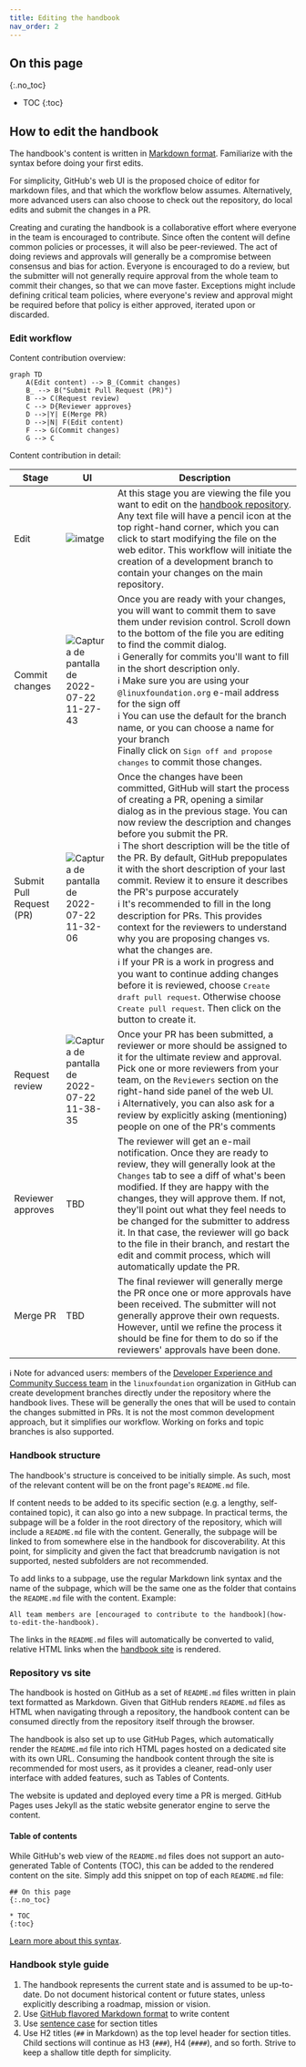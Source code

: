 ```yaml
---
title: Editing the handbook
nav_order: 2
---
```


## On this page
{:.no_toc}

* TOC
{:toc}

## How to edit the handbook

The handbook's content is written in [Markdown format](https://docs.github.com/en/get-started/writing-on-github/getting-started-with-writing-and-formatting-on-github/basic-writing-and-formatting-syntax). Familiarize with the syntax before doing your first edits.

For simplicity, GitHub's web UI is the proposed choice of editor for markdown files, and that which the workflow below assumes. Alternatively, more advanced users can also choose to check out the repository, do local edits and submit the changes in a PR.

Creating and curating the handbook is a collaborative effort where everyone in the team is encouraged to contribute. Since often the content will define common policies or processes, it will also be peer-reviewed. The act of doing reviews and approvals will generally be a compromise between consensus and bias for action. Everyone is encouraged to do a review, but the submitter will not generally require approval from the whole team to commit their changes, so that we can move faster. Exceptions might include defining critical team policies, where everyone's review and approval might be required before that policy is either approved, iterated upon or discarded.

### Edit workflow

Content contribution overview:

```mermaid
graph TD
    A(Edit content) --> B_(Commit changes)
    B_ --> B("Submit Pull Request (PR)")
    B --> C(Request review)
    C --> D{Reviewer approves}
    D -->|Y| E(Merge PR)
    D -->|N| F(Edit content)
    F --> G(Commit changes)
    G --> C
```

Content contribution in detail:

| Stage | UI | Description |
| --- | --- | --- |
| Edit | ![imatge](https://user-images.githubusercontent.com/1689781/180428653-9c38f733-72cc-40b4-962b-5df06833f517.png) | At this stage you are viewing the file you want to edit on the [handbook repository](https://github.com/linuxfoundation/devex-and-commsuccess-handbook). Any text file will have a pencil icon at the top right-hand corner, which you can click to start modifying the file on the web editor. This workflow will initiate the creation of a development branch to contain your changes on the main repository. |
| Commit changes | ![Captura de pantalla de 2022-07-22 11-27-43](https://user-images.githubusercontent.com/1689781/180428764-74405f78-78f0-4f94-91c9-dff248556213.png) | Once you are ready with your changes, you will want to commit them to save them under revision control. Scroll down to the bottom of the file you are editing to find the commit dialog.<br>:information_source: Generally for commits you'll want to fill in the short description only.<br>:information_source: Make sure you are using your `@linuxfoundation.org` e-mail address for the sign off<br>:information_source: You can use the default for the branch name, or you can choose a name for your branch<br>Finally click on <kbd>Sign off and propose changes</kbd> to commit those changes. |
| Submit Pull Request (PR) | ![Captura de pantalla de 2022-07-22 11-32-06](https://user-images.githubusercontent.com/1689781/180428837-2fa0e508-401f-4694-8ad8-3b73a1699221.png) | Once the changes have been committed, GitHub will start the process of creating a PR, opening a similar dialog as in the previous stage. You can now review the description and changes before you submit the PR.<br>:information_source: The short description will be the title of the PR. By default, GitHub prepopulates it with the short description of your last commit. Review it to ensure it describes the PR's purpose accurately<br>:information_source: It's recommended to fill in the long description for PRs. This provides context for the reviewers to understand why you are proposing changes vs. what the changes are.<br>:information_source: If your PR is a work in progress and you want to continue adding changes before it is reviewed, choose <kbd>Create draft pull request</kbd>. Otherwise choose <kbd>Create pull request</kbd>. Then click on the button to create it. |
| Request review | ![Captura de pantalla de 2022-07-22 11-38-35](https://user-images.githubusercontent.com/1689781/180428958-0734c2aa-ec73-4fc3-9510-6227763546bf.png) | Once your PR has been submitted, a reviewer or more should be assigned to it for the ultimate review and approval. Pick one or more reviewers from your team, on the `Reviewers` section on the right-hand side panel of the web UI. <br>:information_source: Alternatively, you can also ask for a review by explicitly asking (mentioning) people on one of the PR's comments |
| Reviewer approves | TBD | The reviewer will get an e-mail notification. Once they are ready to review, they will generally look at the `Changes` tab to see a diff of what's been modified. If they are happy with the changes, they will approve them. If not, they'll point out what they feel needs to be changed for the submitter to address it. In that case, the reviewer will go back to the file in their branch, and restart the edit and commit process, which will automatically update the PR. |
| Merge PR | TBD | The final reviewer will generally merge the PR once one or more approvals have been received. The submitter will not generally approve their own requests. However, until we refine the process it should be fine for them to do so if the reviewers' approvals have been done. |

:information_source: Note for advanced users: members of the [Developer Experience and Community Success team](https://github.com/orgs/linuxfoundation/teams/devex-and-commsuccess-team) in the `linuxfoundation` organization in GitHub can create development branches directly under the repository where the handbook lives. These will be generally the ones that will be used to contain the changes submitted in PRs. It is not the most common development approach, but it simplifies our workflow. Working on forks and topic branches is also supported.

### Handbook structure

The handbook's structure is conceived to be initially simple. As such, most of the relevant content will be on the front page's `README.md` file.

If content needs to be added to its specific section (e.g. a lengthy, self-contained topic), it can also go into a new subpage. In practical terms, the subpage will be a folder in the root directory of the repository, which will include a `README.md` file with the content. Generally, the subpage will be linked to from somewhere else in the handbook for discoverability. At this point, for simplicity and given the fact that breadcrumb navigation is not supported, nested subfolders are not recommended.

To add links to a subpage, use the regular Markdown link syntax and the name of the subpage, which will be the same one as the folder that contains the `README.md` file with the content. Example:

```
All team members are [encouraged to contribute to the handbook](how-to-edit-the-handbook).
```

The links in the `README.md` files will automatically be converted to valid, relative HTML links when the [handbook site](#repository-vs-site) is rendered.

### Repository vs site

The handbook is hosted on GitHub as a set of `README.md` files written in plain text formatted as Markdown. Given that GitHub renders `README.md` files as HTML when navigating through a repository, the handbook content can be consumed directly from the repository itself through the browser.

The handbook is also set up to use GitHub Pages, which automatically render the `README.md` file into rich HTML pages hosted on a dedicated site with its own URL. Consuming the handbook content through the site is recommended for most users, as it provides a cleaner, read-only user interface with added features, such as Tables of Contents.

The website is updated and deployed every time a PR is merged. GitHub Pages uses Jekyll as the static website generator engine to serve the content.

#### Table of contents

While GitHub's web view of the `README.md` files does not support an auto-generated Table of Contents (TOC), this can be added to the rendered content on the site. Simply add this snippet on top of each `README.md` file:

```
## On this page
{:.no_toc}

* TOC
{:toc}
```

[Learn more about this syntax](https://kramdown.gettalong.org/converter/html.html#toc).

### Handbook style guide

1. The handbook represents the current state and is assumed to be up-to-date. Do not document historical content or future states, unless explicitly describing a roadmap, mission or vision.
1. Use [GitHub flavored Markdown format](https://docs.github.com/en/get-started/writing-on-github/getting-started-with-writing-and-formatting-on-github/basic-writing-and-formatting-syntax) to write content
1. Use [sentence case](https://en.wikipedia.org/wiki/Letter_case#Sentence_case) for section titles
1. Use H2 titles (`##` in Markdown) as the top level header for section titles. Child sections will continue as H3 (`###`), H4 (`####`), and so forth. Strive to keep a shallow title depth for simplicity.
